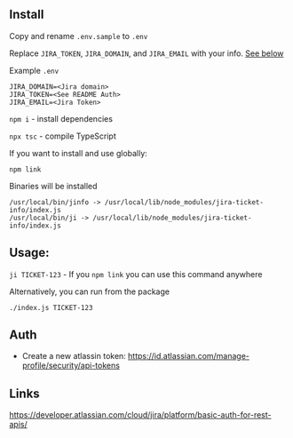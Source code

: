 ## Install

Copy and rename `.env.sample` to `.env`

Replace `JIRA_TOKEN`, `JIRA_DOMAIN`, and `JIRA_EMAIL` with your info. [See below](#auth)

Example `.env`

```
JIRA_DOMAIN=<Jira domain>
JIRA_TOKEN=<See README Auth>
JIRA_EMAIL=<Jira Token>
```

`npm i` - install dependencies

`npx tsc` - compile TypeScript

If you want to install and use globally:

`npm link`

Binaries will be installed

```
/usr/local/bin/jinfo -> /usr/local/lib/node_modules/jira-ticket-info/index.js
/usr/local/bin/ji -> /usr/local/lib/node_modules/jira-ticket-info/index.js
```

## Usage:

`ji TICKET-123` - If you `npm link` you can use this command anywhere

Alternatively, you can run from the package

`./index.js TICKET-123`

## Auth

- Create a new atlassin token:
  https://id.atlassian.com/manage-profile/security/api-tokens

## Links

https://developer.atlassian.com/cloud/jira/platform/basic-auth-for-rest-apis/

